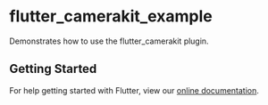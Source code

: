 # flutter_camerakit_example

Demonstrates how to use the flutter_camerakit plugin.

## Getting Started
For help getting started with Flutter, view our 
[online documentation](https://flutter.io/docs).
